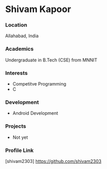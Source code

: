 # Shivam Kapoor

### Location

Allahabad, India

### Academics

Undergraduate in B.Tech (CSE) from MNNIT

### Interests

- Competitve Programming
- C

### Development

- Android Development

### Projects

- Not yet

### Profile Link

[shivam2303] https://github.com/shivam2303
